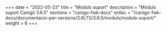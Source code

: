 +++
date        = "2022-05-23"
title       = "Mòduls suport"
description = "Mòduls suport Canigó 3.6.5"
sections    = "canigo-fwk-docs"
enllac		= "/canigo-fwk-docs/documentacio-per-versions/3.6LTS/3.6.5/moduls/moduls-suport/"
weight		= 6
+++

